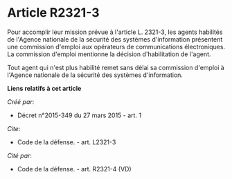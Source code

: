 # Article R2321-3

Pour accomplir leur mission prévue à l'article L. 2321-3, les agents habilités de l'Agence nationale de la sécurité des
systèmes d'information présentent une commission d'emploi aux opérateurs de communications électroniques. La commission
d'emploi mentionne la décision d'habilitation de l'agent. 

Tout agent qui n'est plus habilité remet sans délai sa commission d'emploi à l'Agence nationale de la sécurité des systèmes
d'information.

**Liens relatifs à cet article**

_Créé par_:

  - Décret n°2015-349 du 27 mars 2015 - art. 1

_Cite_:

  - Code de la défense. - art. L2321-3

_Cité par_:

  - Code de la défense. - art. R2321-4 (VD)
